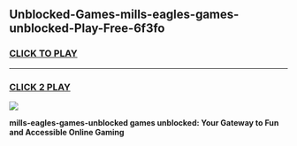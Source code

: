 
## Unblocked-Games-mills-eagles-games-unblocked-Play-Free-6f3fo
<h3>
<a href="https://premium76.site?title=mills-eagles-games-unblocked&ref=10A">CLICK TO PLAY</a></h3>
<hr>

<h3>
<a href="https://premium76.site?title=mills-eagles-games-unblocked&ref=10A">CLICK 2 PLAY</a>
  
</h3>

<a href="https://premium76.site?title=mills-eagles-games-unblocked&ref=10A"><img src="https://clearcache.store/games.png"></a>


**mills-eagles-games-unblocked games unblocked: Your Gateway to Fun and Accessible Online Gaming**
